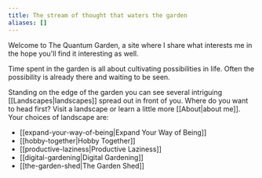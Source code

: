 ```yaml
---
title: The stream of thought that waters the garden
aliases: []
---
```

Welcome to The Quantum Garden, a site where I share what interests me in the hope you'll find it interesting as well.

Time spent in the garden is all about cultivating possibilities in life. Often the possibility is already there and waiting to be seen.

Standing on the edge of the garden you can see several intriguing [[Landscapes|landscapes]] spread out in front of you. Where do you want to head first? Visit a landscape or learn a little more [[About|about me]]. Your choices of landscape are:

- [[expand-your-way-of-being|Expand Your Way of Being]] 
- [[hobby-together|Hobby Together]] 
- [[productive-laziness|Productive Laziness]] 
- [[digital-gardening|Digital Gardening]] 
- [[the-garden-shed|The Garden Shed]] 
